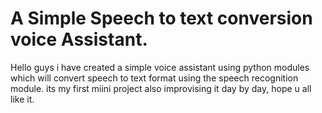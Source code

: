 # A Simple Speech to text conversion voice Assistant.
 Hello guys i have created a simple voice assistant using python modules which will convert speech to text format using the speech recognition module.
 its my first miini project also improvising it day by day, hope u all like it.
 

